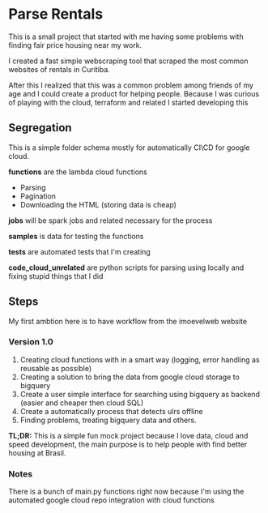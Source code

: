 # Parse Rentals

This is a small project that started with me having some problems with finding fair price housing near my work.

I created a fast simple webscraping tool that scraped the most common websites of rentals in Curitiba.

After this I realized that this was a common problem among friends of my age and I could create a product for helping people. 
Because I was curious of playing with the cloud, terraform and related I started developing this

## Segregation 

This is a simple folder schema mostly for automatically CI\CD for google cloud.

**functions** are the lambda cloud functions
* Parsing
* Pagination
* Downloading the HTML (storing data is cheap)

**jobs** will be spark jobs and related necessary for the process

**samples** is data for testing the functions

**tests** are automated tests that I'm creating

**code_cloud_unrelated** are python scripts for parsing using locally and fixing stupid things that I did

## Steps

My first ambtion here is to have workflow from the imoevelweb website

### Version 1.0 
1. Creating cloud functions with in a smart way (logging, error handling as reusable as possible)
2. Creating a solution to bring the data from google cloud storage to bigquery
3. Create a user simple interface for searching using bigquery as backend (easier and cheaper then cloud SQL)
4. Create a automatically process that detects ulrs offline
5. Finding problems, treating bigquery data and others.

**TL;DR:** This is a simple fun mock project because I love data, cloud and speed development, the main purpose is to help people with find better housing at Brasil.

### Notes
There is a bunch of main.py functions right now because I'm using the automated google cloud repo integration with cloud functions